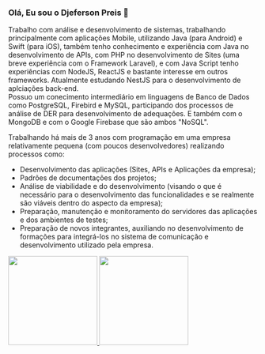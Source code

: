 ### Olá, Eu sou o Djeferson Preis 👋

<p>
    Trabalho com análise e desenvolvimento de sistemas, trabalhando principalmente com aplicações Mobile, 
    utilizando Java (para Android) e Swift (para iOS), também tenho conhecimento e experiência com Java no desenvolvimento de APIs, com PHP no desenvolvimento de Sites (uma breve experiência com o Framework Laravel), e com Java Script tenho experiências com NodeJS, ReactJS e bastante interesse em outros frameworks. Atualmente estudando NestJS para o desenvolvimento de aplciações back-end.
  <br/>
  Possuo um conecimento intermediário em linguagens de Banco de Dados como PostgreSQL, Firebird e MySQL, participando dos processos de análise de DER para desenvolvimento de adequações. E também com o MongoDB e com o Google Firebase que são ambos "NoSQL".
</p>
<p>
    Trabalhando há mais de 3 anos com programação em uma empresa relativamente pequena (com poucos desenvolvedores) realizando processos como:
  <ul>
    <li>Desenvolvimento das aplicações (Sites, APIs e Aplicações da empresa);</li>
    <li>Padrões de documentações dos projetos;</li>
    <li>Análise de viabilidade e do desenvolvimento (visando o que é necessário para o desenvolvimento das funcionalidades e se realmente são viáveis dentro do aspecto da empresa);</li>
    <li>Preparação, manutenção e monitoramento do servidores das aplicações e dos ambientes de testes;</li>
    <li>Preparação de novos integrantes, auxiliando no desenvolvimento de formações para integrá-los no sistema de comunicação e desenvolvimento utilizado pela empresa.</li>
  </ul>
</p>

<div>
  <a href="https://github.com/djefersonpreis">
  <img height="180em" src="https://github-readme-stats.vercel.app/api?username=djefersonpreis&show_icons=true&theme=dracula&include_all_commits=true&count_private=true"/>
  <img height="180em" src="https://github-readme-stats.vercel.app/api/top-langs/?username=djefersonpreis&layout=compact&langs_count=7&theme=dracula&count_private=true"/>
</div>
